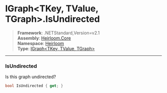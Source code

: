 # IGraph\<TKey, TValue, TGraph>.IsUndirected

> **Framework**: .NETStandard,Version=v2.1  
> **Assembly**: [Heirloom.Core][0]  
> **Namespace**: [Heirloom][0]  
> **Type**: [IGraph\<TKey, TValue, TGraph>][1]  

--------------------------------------------------------------------------------

### IsUndirected

Is this graph undirected?

```cs
bool IsUndirected { get; }
```

[0]: ..\Heirloom.Core.md
[1]: Heirloom.IGraph[TKey,TValue,TGraph].md
